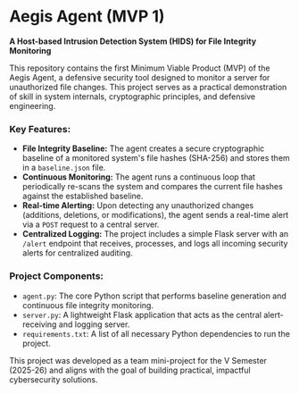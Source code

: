 # Aegis Agent (MVP 1)

**A Host-based Intrusion Detection System (HIDS) for File Integrity Monitoring**

This repository contains the first Minimum Viable Product (MVP) of the Aegis Agent, a defensive security tool designed to monitor a server for unauthorized file changes. This project serves as a practical demonstration of skill in system internals, cryptographic principles, and defensive engineering.

### Key Features:

* **File Integrity Baseline:** The agent creates a secure cryptographic baseline of a monitored system's file hashes (SHA-256) and stores them in a `baseline.json` file.
* **Continuous Monitoring:** The agent runs a continuous loop that periodically re-scans the system and compares the current file hashes against the established baseline.
* **Real-time Alerting:** Upon detecting any unauthorized changes (additions, deletions, or modifications), the agent sends a real-time alert via a `POST` request to a central server.
* **Centralized Logging:** The project includes a simple Flask server with an `/alert` endpoint that receives, processes, and logs all incoming security alerts for centralized auditing.

### Project Components:

* `agent.py`: The core Python script that performs baseline generation and continuous file integrity monitoring.
* `server.py`: A lightweight Flask application that acts as the central alert-receiving and logging server.
* `requirements.txt`: A list of all necessary Python dependencies to run the project.

This project was developed as a team mini-project for the V Semester (2025-26) and aligns with the goal of building practical, impactful cybersecurity solutions.
